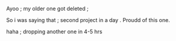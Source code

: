 Ayoo ; my older one got deleted ; 

So i was saying that ; second project in a day . Proudd of this one.

haha ; dropping another one in 4-5 hrs

